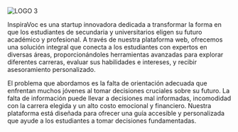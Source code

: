 ![LOGO 3](https://github.com/user-attachments/assets/8a50184b-9d23-4833-b7f5-1d0d2a0f0692)

InspiraVoc es una startup innovadora dedicada a transformar la forma en que los estudiantes de secundaria y universitarios eligen su futuro académico y profesional. A través de nuestra plataforma web, ofrecemos una solución integral que conecta a los estudiantes con expertos en diversas áreas, proporcionándoles herramientas avanzadas para explorar diferentes carreras, evaluar sus habilidades e intereses, y recibir asesoramiento personalizado.

El problema que abordamos es la falta de orientación adecuada que enfrentan muchos jóvenes al tomar decisiones cruciales sobre su futuro. La falta de información puede llevar a decisiones mal informadas, incomodidad con la carrera elegida y un alto costo emocional y financiero. Nuestra plataforma está diseñada para ofrecer una guía accesible y personalizada que ayude a los estudiantes a tomar decisiones fundamentadas.
